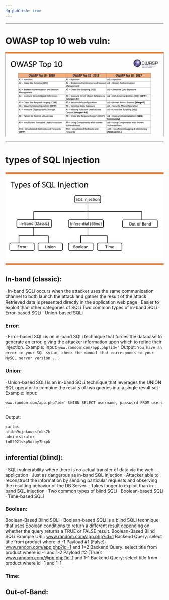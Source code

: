 ```yaml
---
dg-publish: true
---
```

---
# OWASP top 10 web vuln:

![](../attachments/Pasted%20image%2020250202004548.png)

---

# types of SQL Injection

![](../attachments/Pasted%20image%2020250202005406.png)

## In-band (classic):
· In-band SQLi occurs when the attacker uses the same communication
channel to both launch the attack and gather the result of the attack
Retrieved data is presented directly in the application web page
· Easier to exploit than other categories of SQLi
Two common types of in-band SQLi
· Error-based SQLi
· Union-based SQLi


### Error:

· Error-based SQLi is an in-band SQLi technique that forces the database
to generate an error, giving the attacker information upon which to
refine their injection.
Example:
Input:
`www.random.com/app.php?id='`
Output:
`You have an error in your SQL sytax, check the manual that corresponds to your MySQL server version ...`

### Union:

· Union-based SQLI is an in-band SQLi technique that leverages the
UNION SQL operator to combine the results of two queries into a
single result set
· Example:
Input:
```
www.random.com/app.php?id=' UNION SELECT username, password FROM users --
```
Output:
```
carlos
afibh9cjnkuwcsfobs7h
administrator
tn8f921skp5dzoy7hxpk
```


## inferential (blind):

· SQLi vulnerability where there is no actual transfer of data via the web
application
· Just as dangerous as in-band SQL injection
· Attacker able to reconstruct the information by sending particular requests
and observing the resulting behavior of the DB Server.
· Takes longer to exploit than in-band SQL injection
· Two common types of blind SQLi
· Boolean-based SQLi
· Time-based SQLi

### Boolean:
Boolean-Based Blind SQLi
· Boolean-based SQLi is a blind SQLi technique that uses Boolean
conditions to return a different result depending on whether the
query returns a TRUE or FALSE result.
Boolean-Based Blind SQLi
Example URL:
www.random.com/app.php?id=1
Backend Query:
select title from product where id -1
Payload #1 (False):
www.randon.com/app.php?id=1 and 1=2
Backend Query:
select title from product where id -1 and 1-2
Payload #2 (True):
www.random.com/@pp.php?id-1 and 1-1
Backend Query:
select title from product where id -1 and 1-1

### Time:




## Out-of-Band: